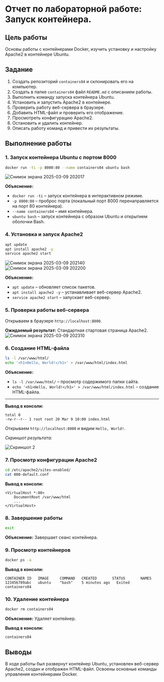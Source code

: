# Отчет по лабораторной работе: Запуск контейнера.

## Цель работы
Основы работы с контейнерами Docker, изучить установку и настройку Apache2 в контейнере Ubuntu.

## Задание
1. Создать репозиторий `containers04` и склонировать его на компьютер.
2. Создать в папке `containers04` файл `README.md` с описанием работы.
3. Выполнить команду запуска контейнера Ubuntu.
4. Установить и запустить Apache2 в контейнере.
5. Проверить работу веб-сервера в браузере.
6. Добавить HTML-файл и проверить его отображение.
7. Просмотреть конфигурацию Apache2.
8. Остановить и удалить контейнер.
9. Описать работу команд и привести их результаты.

## Выполнение работы

### 1. Запуск контейнера Ubuntu с портом 8000
```sh
docker run -ti -p 8000:80 --name containers04 ubuntu bash
```
![Снимок экрана 2025-03-09 202017](https://github.com/user-attachments/assets/87958fb5-7a8c-4357-9917-0c09554a84b1)

**Объяснение:** 
- `docker run -ti` – запуск контейнера в интерактивном режиме.
- `-p 8000:80` – проброс порта (локальный порт 8000 перенаправляется на порт 80 контейнера).
- `--name containers04` – имя контейнера.
- `ubuntu bash` – запуск контейнера с образом Ubuntu и открытием оболочки Bash.

### 4. Установка и запуск Apache2
```sh
apt update
apt install apache2 -y
service apache2 start
```
![Снимок экрана 2025-03-09 202140](https://github.com/user-attachments/assets/fcb79149-c2f7-46de-ab0d-90853668d907)
![Снимок экрана 2025-03-09 202200](https://github.com/user-attachments/assets/2ac76c5a-b988-4c4b-b629-cf440aaa55d6)

**Объяснение:** 
- `apt update` – обновляет список пакетов.
- `apt install apache2 -y` – устанавливает веб-сервер Apache2.
- `service apache2 start` – запускает веб-сервер.

### 5. Проверка работы веб-сервера
Открываем в браузере `http://localhost:8000`.

**Ожидаемый результат:** Стандартная стартовая страница Apache2.
![Снимок экрана 2025-03-09 202310](https://github.com/user-attachments/assets/e5631b18-cfd9-4fc1-b58f-2273483729c5)


### 6. Создание HTML-файла
```sh
ls -l /var/www/html/
echo '<h1>Hello, World!</h1>' > /var/www/html/index.html
```
**Объяснение:**
- `ls -l /var/www/html/` – просмотр содержимого папки сайта.
- `echo '<h1>Hello, World!</h1>' > /var/www/html/index.html` – создание HTML-файла.

---
**Вывод в консоли:**
```
total 0
-rw-r--r-- 1 root root 20 Mar 9 10:00 index.html
```

Открываем `http://localhost:8000` и видим `Hello, World!`.

_Скриншот результата:_

![Скриншот 2](screenshot2.png)

### 7. Просмотр конфигурации Apache2
```sh
cd /etc/apache2/sites-enabled/
cat 000-default.conf
```
**Вывод в консоли:**
```
<VirtualHost *:80>
    DocumentRoot /var/www/html
    ...
</VirtualHost>
```

### 8. Завершение работы
```sh
exit
```
**Объяснение:** Завершает сеанс контейнера.

### 9. Просмотр контейнеров
```sh
docker ps -a
```
**Вывод в консоли:**
```
CONTAINER ID   IMAGE     COMMAND   CREATED       STATUS       NAMES
123456789abc   ubuntu    "bash"    5 minutes ago   Exited       containers04
```

### 10. Удаление контейнера
```sh
docker rm containers04
```
**Объяснение:** Удаляет контейнер.

**Вывод в консоли:**
```
containers04
```

## Выводы
В ходе работы был развернут контейнер Ubuntu, установлен веб-сервер Apache2, создан и отображен HTML-файл. Освоены основные команды управления контейнерами Docker.
